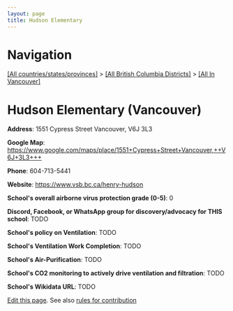 ```yaml
---
layout: page
title: Hudson Elementary
---
```

# Navigation

[[All countries/states/provinces]](../../..) > [[All British Columbia Districts]](../..) > [[All In Vancouver]](..)

# Hudson Elementary (Vancouver)

**Address**: 1551 Cypress Street Vancouver,  V6J 3L3

**Google Map**: <https://www.google.com/maps/place/1551+Cypress+Street+Vancouver,++V6J+3L3+++>

**Phone**: 604-713-5441

**Website**: <https://www.vsb.bc.ca/henry-hudson>

**School's overall airborne virus protection grade (0-5)**: 0

**Discord, Facebook, or WhatsApp group for discovery/advocacy for THIS school**: TODO

**School's policy on Ventilation**: TODO

**School's Ventilation Work Completion**: TODO

**School's Air-Purification**: TODO

**School's CO2 monitoring to actively drive ventilation and filtration**: TODO

**School's Wikidata URL**: TODO


[Edit this page](https://github.com/ventilate-schools/BC/edit/main/././Vancouver/Hudson_Elementary.md). See also [rules for contribution](../../../contribution-rules/)